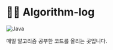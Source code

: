 # 👨‍💻 Algorithm-log

![Java](https://img.shields.io/badge/java-%23ED8B00.svg?style=for-the-badge&logo=java&logoColor=white)

매일 알고리즘 공부한 코드를 올리는 곳입니다.
